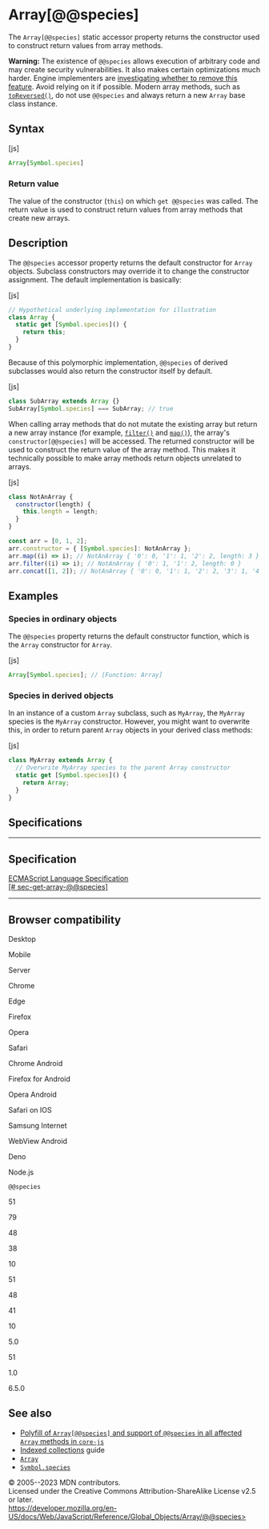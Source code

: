 Array\[@\@species\]
===================


The `Array[@@species]` static accessor property returns the constructor
used to construct return values from array methods.

 
**Warning:** The existence of `@@species` allows execution of arbitrary
code and may create security vulnerabilities. It also makes certain
optimizations much harder. Engine implementers are [investigating
whether to remove this
feature](https://github.com/tc39/proposal-rm-builtin-subclassing). Avoid
relying on it if possible. Modern array methods, such as
[`toReversed()`](toreversed), do not use `@@species` and always return a
new `Array` base class instance.




Syntax
------




[js]


```js
Array[Symbol.species]
```





### Return value 


The value of the constructor (`this`) on which `get @@species` was
called. The return value is used to construct return values from array
methods that create new arrays.




Description
-----------


The `@@species` accessor property returns the default constructor for
`Array` objects. Subclass constructors may override it to change the
constructor assignment. The default implementation is basically:



[js]


```js
// Hypothetical underlying implementation for illustration
class Array {
  static get [Symbol.species]() {
    return this;
  }
}
```


Because of this polymorphic implementation, `@@species` of derived
subclasses would also return the constructor itself by default.



[js]


```js
class SubArray extends Array {}
SubArray[Symbol.species] === SubArray; // true
```


When calling array methods that do not mutate the existing array but
return a new array instance (for example, [`filter()`](filter) and
[`map()`](map)), the array\'s `constructor[@@species]` will be accessed.
The returned constructor will be used to construct the return value of
the array method. This makes it technically possible to make array
methods return objects unrelated to arrays.



[js]


```js
class NotAnArray {
  constructor(length) {
    this.length = length;
  }
}

const arr = [0, 1, 2];
arr.constructor = { [Symbol.species]: NotAnArray };
arr.map((i) => i); // NotAnArray { '0': 0, '1': 1, '2': 2, length: 3 }
arr.filter((i) => i); // NotAnArray { '0': 1, '1': 2, length: 0 }
arr.concat([1, 2]); // NotAnArray { '0': 0, '1': 1, '2': 2, '3': 1, '4': 2, length: 5 }
```





Examples
--------



### Species in ordinary objects 


The `@@species` property returns the default constructor function, which
is the `Array` constructor for `Array`.



[js]


```js
Array[Symbol.species]; // [Function: Array]
```





### Species in derived objects 


In an instance of a custom `Array` subclass, such as `MyArray`, the
`MyArray` species is the `MyArray` constructor. However, you might want
to overwrite this, in order to return parent `Array` objects in your
derived class methods:



[js]


```js
class MyArray extends Array {
  // Overwrite MyArray species to the parent Array constructor
  static get [Symbol.species]() {
    return Array;
  }
}
```




Specifications
--------------


  ------------------------------------------------------------------------------------------------------------------------
  Specification
  ------------------------------------------------------------------------------------------------------------------------
  [ECMAScript Language Specification\
  [\#
  sec-get-array-@\@species]](https://tc39.es/ecma262/multipage/indexed-collections.html#sec-get-array-@@species)

  ------------------------------------------------------------------------------------------------------------------------


Browser compatibility 
---------------------




Desktop

Mobile

Server

Chrome

Edge

Firefox

Opera

Safari

Chrome Android

Firefox for Android

Opera Android

Safari on IOS

Samsung Internet

WebView Android

Deno

Node.js

`@@species`

51

79

48

38

10

51

48

41

10

5.0

51

1.0

6.5.0


See also 
--------


-   [Polyfill of `Array[@@species]` and support of `@@species` in all
    affected `Array` methods in
    `core-js`](https://github.com/zloirock/core-js#ecmascript-array)
-   [Indexed
    collections](https://developer.mozilla.org/en-US/docs/Web/JavaScript/Guide/Indexed_collections)
    guide
-   [`Array`](../array)
-   [`Symbol.species`](../symbol/species)




© 2005--2023 MDN contributors.\
Licensed under the Creative Commons Attribution-ShareAlike License v2.5
or later.\
https://developer.mozilla.org/en-US/docs/Web/JavaScript/Reference/Global_Objects/Array/@@species>

